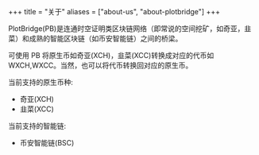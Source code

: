 +++
title = "关于"
aliases = ["about-us", "about-plotbridge"]
+++

PlotBridge(PB)是连通时空证明类区块链网络（即常说的空间挖矿，如奇亚，韭菜）和成熟的智能区块链（如币安智能链）之间的桥梁。

可使用 PB 将原生币如奇亚(XCH)，韭菜(XCC)转换成对应的代币如 WXCH,WXCC。当然，也可以将代币转换回对应的原生币。

当前支持的原生币种:

-   奇亚(XCH)
-   韭菜(XCC)

当前支持的智能链:

-   币安智能链(BSC)
